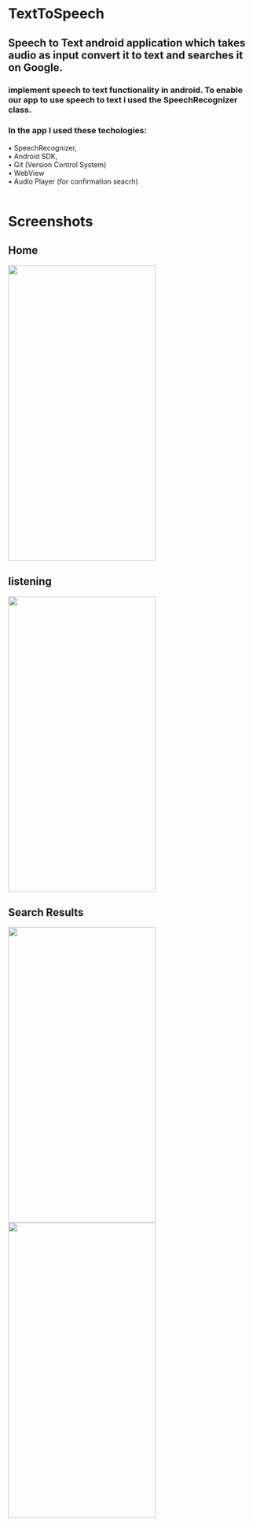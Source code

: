 # TextToSpeech
## Speech to Text android application which takes audio as input convert it to text and searches it on Google.
### implement speech to text functionality in android. To enable our app to use speech to text i used the SpeechRecognizer class.


### In the app I used these techologies:
•	SpeechRecognizer,<br>
•	Android SDK,<br>
•	Git (Version Control System)<br>
•	WebView<br>
• Audio Player (for confirmation seacrh)<br><br>


# Screenshots
## Home
<div>
<img src="https://user-images.githubusercontent.com/100043501/158574296-1fe2634f-304c-44ab-b9b6-d39d48f523f5.jpeg" width="300px" height="600px"/>
</div>

## listening
<div>
<img src="https://user-images.githubusercontent.com/100043501/158574646-643a042b-59d1-4071-a57b-f74b6a9a15ed.jpeg" width="300px" height="600px"/>
</div>

## Search Results
<div>
<img src="https://user-images.githubusercontent.com/100043501/158574886-10c2a98c-e95f-4d53-a68e-62adb1f33995.jpeg" width="300px" height="600px"/>
  <br/>
  <img src="https://user-images.githubusercontent.com/100043501/158574754-cf5643f5-dad1-4478-8d88-591cfaa66fc2.jpeg" width="300px" height="600px"/>
</div>
